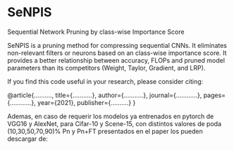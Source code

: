 # SeNPIS

Sequential Network Pruning by class-wise Importance Score

SeNPIS is a pruning method for compressing sequential CNNs.
It eliminates non-relevant filters or neurons based on an class-wise importance score.
It provides a better relationship between accuracy, FLOPs and pruned model parameters than its competitors (Weight, Taylor, Gradient, and LRP).

If you find this code useful in your research, please consider citing:

@article{..........,
  title={...........},
  author={...........},
  journal={............},
  pages={............},
  year={2021},
  publisher={..........}
}

Ademas, en caso de requerir los modelos ya entrenados en pytorch de VGG16 y AlexNet, para Cifar-10 y Scene-15, con distintos
valores de poda (10,30,50,70,90)% Pn y Pn+FT presentados en el paper los pueden descargar de: 

